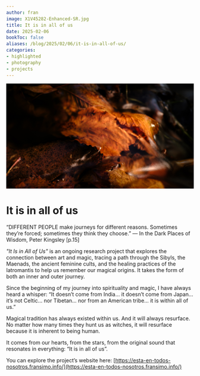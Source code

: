 ```yaml
---
author: fran
image: X1V45282-Enhanced-SR.jpg
title: It is in all of us
date: 2025-02-06
bookToc: false
aliases: /blog/2025/02/06/it-is-in-all-of-us/
categories:
- highlighted
- photography
- projects
---
```


![The Whisper of the Nymphs](X1V45282-Enhanced-SR.jpg)

# It is in all of us

“DIFFERENT PEOPLE make journeys for different reasons. Sometimes they’re forced; sometimes they think they choose.”
— In the Dark Places of Wisdom, Peter Kingsley [p.15]

*"It Is in All of Us"* is an ongoing research project that explores the connection between art and magic, tracing a path
through the Sibyls, the Maenads, the ancient feminine cults, and the healing practices of the Iatromantis to help us
remember our magical origins. It takes the form of both an inner and outer journey.

Since the beginning of my journey into spirituality and magic, I have always heard a whisper:
“It doesn’t come from India… it doesn’t come from Japan… it’s not Celtic… nor Tibetan… nor from an American tribe… it is
within all of us.”

Magical tradition has always existed within us. And it will always resurface. No matter how many times they hunt us as
witches, it will resurface because it is inherent to being human.

It comes from our hearts, from the stars, from the original sound that resonates in everything: “It is in all of us”.

You can explore the project’s website here: [https://esta-en-todos-nosotros.fransimo.info/](https://esta-en-todos-nosotros.fransimo.info/)